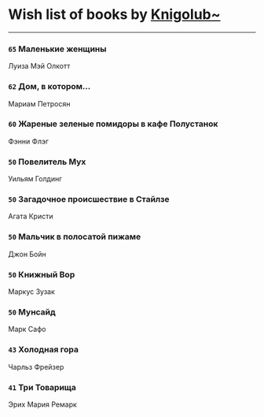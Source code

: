 # Wish list of books by [Knigolub~](https://plus.google.com/u/0/111878597279669641685/)
---

### `65` Маленькие женщины
Луиза Мэй Олкотт

### `62` Дом, в котором...
Мариам Петросян

### `60` Жареные зеленые помидоры в кафе Полустанок
Фэнни Флэг

### `50` Повелитель Мух
Уильям Голдинг

### `50` Загадочное происшествие в Стайлзе
Агата Кристи

### `50` Мальчик в полосатой пижаме
Джон Бойн

### `50` Книжный Вор
Маркус Зузак

### `50` Мунсайд
Марк Сафо

### `43` Холодная гора
Чарльз Фрейзер

### `41` Три Товарища
Эрих Мария Ремарк

